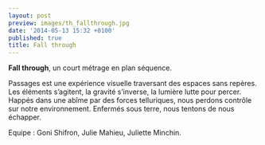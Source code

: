 ```yaml
---
layout: post
preview: images/th_fallthrough.jpg
date: '2014-05-13 15:32 +0100'
published: true
title: Fall through
---
```

**Fall through**, un court métrage en plan séquence. 

Passages est une expérience visuelle traversant des espaces sans repères. Les éléments s’agitent,
la gravité s’inverse, la lumière lutte pour percer. Happés dans une abîme par des forces telluriques, nous perdons contrôle sur notre environnement. Enfermés sous terre, nous tentons de nous échapper.

Equipe : Goni Shifron, Julie Mahieu, Juliette Minchin.
